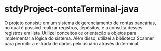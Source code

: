 # stdyProject-contaTerminal-java
O projeto consiste em um sistema de gerenciamento de contas bancárias, no qual é possível realizar registros, depósitos, e a consulta desses registros em lista. Utilizei conceitos de orientação a objetos para implementar a lógica do sistema. Além disso, utilizei a biblioteca Scanner para permitir a entrada de dados pelo usuário através do terminal.
